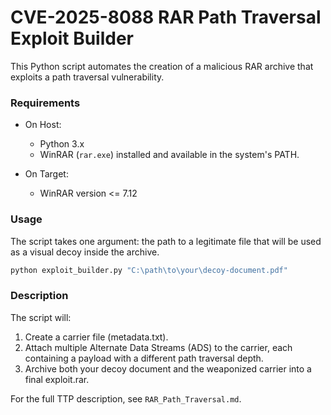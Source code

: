 # CVE-2025-8088 RAR Path Traversal Exploit Builder

This Python script automates the creation of a malicious RAR archive that exploits a path traversal vulnerability.

### Requirements

- On Host:
	- Python 3.x
	- WinRAR (`rar.exe`) installed and available in the system's PATH.

- On Target:
	- WinRAR version <= 7.12

### Usage
The script takes one argument: the path to a legitimate file that will be used as a visual decoy inside the archive.

```bash
python exploit_builder.py "C:\path\to\your\decoy-document.pdf"
```

### Description

The script will:

1. Create a carrier file (metadata.txt).
2. Attach multiple Alternate Data Streams (ADS) to the carrier, each containing a payload with a different path traversal depth.
3. Archive both your decoy document and the weaponized carrier into a final exploit.rar.

For the full TTP description, see `RAR_Path_Traversal.md`.
